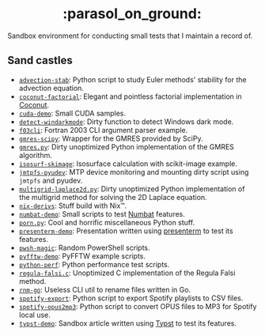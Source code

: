 <!-- markdownlint-disable MD033 -->
<h1 align="center">:parasol_on_ground:</h1>
<!-- markdownlint-enable MD033 -->

Sandbox environment for conducting small tests that I maintain a record of.

## Sand castles

<!-- markdownlint-disable MD013 -->

- [`advection-stab`](../advection-stab): Python script to study Euler methods' stability for the advection equation.
- [`coconut-factorial`](../coconut-factorial): Elegant and pointless factorial implementation in [Coconut](http://coconut-lang.org).
- [`cuda-demo`](../cuda-demo): Small CUDA samples.
- [`detect-windarkmode`](../detect-windarkmode): Dirty function to detect Windows dark mode.
- [`f03cli`](../f03cli): Fortran 2003 CLI argument parser example.
- [`gmres-scipy`](../gmres-scipy): Wrapper for the GMRES provided by SciPy.
- [`gmres.py`](../gmres.py): Dirty unoptimized Python implementation of the GMRES algorithm.
- [`isosurf-skimage`](../isosurf-skimage): Isosurface calculation with scikit-image example.
- [`jmtpfs-pyudev`](../jmtpfs-pyudev): MTP device monitoring and mounting dirty script using `jmtpfs` and pyudev.
- [`multigrid-laplace2d.py`](../multigrid-laplace2d.py): Dirty unoptimized Python implementation of the multigrid method for solving the 2D Laplace equation.
- [`nix-derivs`](../nix-derivs): Stuff build with Nix™.
- [`numbat-demo`](../numbat-demo): Small scripts to test [Numbat](https://numbat.dev) features.
- [`porn.py`](../porn.py): Cool and horrific miscellaneous Python stuff.
- [`presenterm-demo`](../presenterm-demo): Presentation written using [presenterm](https://github.com/mfontanini/presenterm) to test its features.
- [`pwsh-magic`](../pwsh-magic): Random PowerShell scripts.
- [`pyfftw-demo`](../pyfftw-demo): PyFFTW example scripts.
- [`python-perf`](../python-perf): Python performance test scripts.
- [`regula-falsi.c`](../regula-falsi.c): Unoptimized C implementation of the Regula Falsi method.
- [`rnm-go`](../rnm-go): Useless CLI util to rename files written in Go.
- [`spotify-export`](../spotify-export): Python script to export Spotify playlists to CSV files.
- [`spotify-opus2mp3`](../spotify-opus2mp3): Python script to convert OPUS files to MP3 for Spotify local use.
- [`typst-demo`](../typst-demo): Sandbox article written using [Typst](https://typst.app) to test its features.
